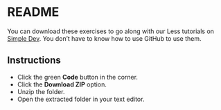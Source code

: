 # README

You can download these exercises to go along with our Less tutorials on [Simple Dev](https://simpledev.io/). You don’t have to know how to use GitHub to use them.

## Instructions

- Click the green **Code** button in the corner.
- Click the **Download ZIP** option.
- Unzip the folder.
- Open the extracted folder in your text editor.
